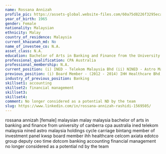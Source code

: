 ```yaml
---
name: Rossana Annizah
profile_pic: https://assets-global.website-files.com/60a75d8226f3295ecacf9e33/628c5a96cfb3640a3a7f231d_Astro%20Annual%20Report%20BOD%2007%20Rossana%20Annizah.jpg
year_of_birth: 1965
gender: Female
nationality: Malaysian
ethnicity: Malay
country_of_residence: Malaysia 
current_khazanah_md: No
name_of_investee_co: N.A.
asset_class: N.A.
education: Bachelor of Arts in Banking and Finance from the University of Canberra
professional_qualification: CPA Australia
professional_membership: N.A.
current_position: (i) INED - Telekom Malaysia Bhd (ii) NINED - Astro Malaysia Holdings Bhd, BSN, Cycle & Carriage Bintang Bhd (iii) Member of Investment Panel - KWSP
previous_position: (i) Board Member - (2012 - 2014) IHH Healthcare Bhd, (2017-2022) Celcom Axiata & edotco Group Sdn Bhd, (ii) 2012 - 2014 -Deputy CEO, Time dotCom Berhad
industry_of_previous_position: Banking
skillset1: accounting
skillset2: financial management
skillset3: 
skillset4: 
comment: No longer considered as a potential ND by the team
slug: https://www.linkedin.com/in/rossana-annizah-rashidi-1569505/
---
```


rossana annizah [female] malaysian malay malaysia bachelor of arts in banking and finance from university of canberra cpa australia ined telekom malaysia nined astro malaysia holdings cycle carriage bintang member of investment panel kwsp board member ihh healthcare celcom axiata edotco group deputy ceo time dotcom banking accounting financial management no longer considered as a potential nd by the team